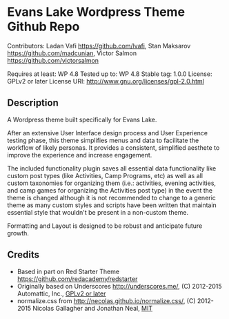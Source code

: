 # Evans Lake Wordpress Theme Github Repo

Contributors: Ladan Vafi https://github.com/lvafi, 
              Stan Maksarov https://github.com/madcunian, 
              Victor Salmon https://github.com/victorsalmon

Requires at least: WP 4.8
Tested up to: WP 4.8
Stable tag: 1.0.0
License: GPLv2 or later
License URI: http://www.gnu.org/licenses/gpl-2.0.html

## Description
A Wordpress theme built specifically for Evans Lake.

After an extensive User Interface design process and User Experience testing phase, this theme simplifies menus and data to facilitate the workflow of likely personas. It provides a consistent, simplified aesthete to improve the experience and increase engagement.

The included functionality plugin saves all essential data functionality like custom post types (like Activities, Camp Programs, etc) as well as all custom taxonomies for organizing them (i.e.: activities, evening activities, and camp games for organizing the Activities post type) in the event the theme is changed although it is not recommended to change to a generic theme as many custom styles and scripts have been written that maintain essential style that wouldn't be present in a non-custom theme.

Formatting and Layout is designed to be robust and anticipate future growth. 

## Credits 
* Based in part on Red Starter Theme https://github.com/redacademy/redstarter
* Originally based on Underscores http://underscores.me/, (C) 2012-2015 Automattic, Inc., [GPLv2 or later](https://www.gnu.org/licenses/gpl-2.0.html)
* normalize.css from http://necolas.github.io/normalize.css/, (C) 2012-2015 Nicolas Gallagher and Jonathan Neal, [MIT](http://opensource.org/licenses/MIT)
